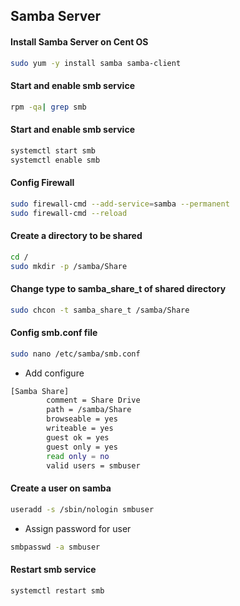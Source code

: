 
## Samba Server

#### Install Samba Server on Cent OS
```bash
sudo yum -y install samba samba-client
```
#### Start and enable smb service
```bash
rpm -qa| grep smb
```
#### Start and enable smb service 
```bash
systemctl start smb
systemctl enable smb
```
#### Config Firewall
```bash
sudo firewall-cmd --add-service=samba --permanent
sudo firewall-cmd --reload
```
#### Create a directory to be shared
```bash
cd /
sudo mkdir -p /samba/Share
```
#### Change type to samba_share_t of shared directory
```bash
sudo chcon -t samba_share_t /samba/Share
```
#### Config smb.conf file
```bash
sudo nano /etc/samba/smb.conf
```
+ Add configure
```bash
[Samba Share]
        comment = Share Drive
        path = /samba/Share
        browseable = yes
        writeable = yes
        guest ok = yes
        guest only = yes
        read only = no
        valid users = smbuser
```
#### Create a user on samba 
```bash
useradd -s /sbin/nologin smbuser
```
+ Assign  password for user
```bash
smbpasswd -a smbuser
```
#### Restart smb service
```bash
systemctl restart smb
```
